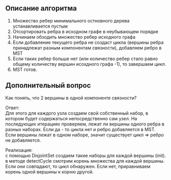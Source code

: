 ## Описание алгоритма

1. Множество ребер минимального остновного дерева устанавливается пустым
2. Отсортировать ребра в исходном графе в неубывающем порядке
3. Начинаем обзодить множество ребер исходного графа 
4. Если добавление текущего ребра не создаст цикла (вершины ребра принадлежат разным компонентам связности), добавляем ребро в MST
5. Если таких ребер больше нет (или количество ребер стало равно общему количеству вершин исохдного графа -1), то завершаем цикл.
6. MST готов.

## Дополнительный вопрос
Как понять, что 2 вершины в одной компоненте связности?  

Ответ:  
Для этого для каждого узла создаем свой собственный набор, в котором будет содержаться непосредственно сам узел.
На последующих итерациях проверяем, лежат ли вершины одного ребра в разных наборах. Если да - то цикла нет и ребро добавляется в MST.
Если вершины лежат в одном наборе, значит существует цикл => ребро не добавляется.

Реализация:  
с помощью DisjointSet создаем такие наборы для каждой вершины (init).
в методе detectCycle смотрим корень множества для каждой вершины. Если они совпадают, то цикл обнаружен.
Если нет, приравниваем корень одной вершины к корню другой.
